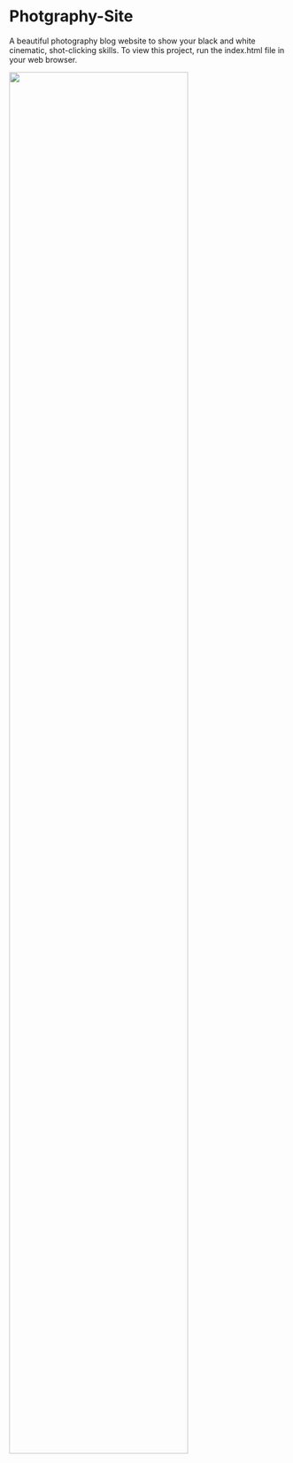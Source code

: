 # Photgraphy-Site
A beautiful photography blog website to show your black and white cinematic, shot-clicking skills. To view this project, run the index.html file in your web browser.

<img src="https://user-images.githubusercontent.com/115451412/197173234-3ab7d570-f01c-40d3-b9d2-e85c05b5cfe0.png" width="80%"></img> 
